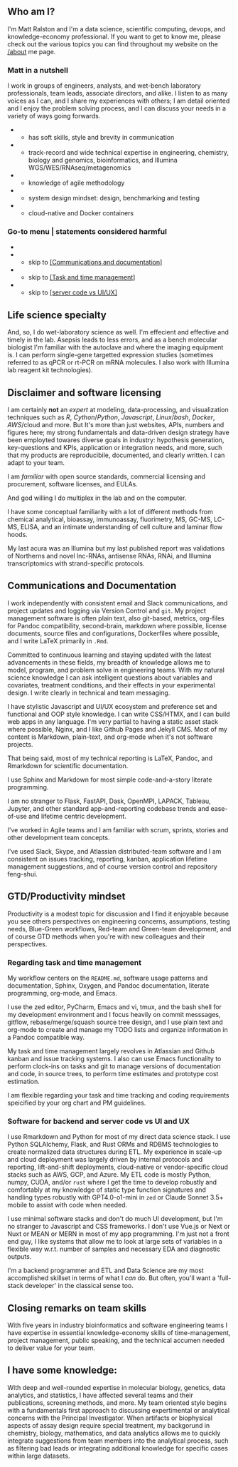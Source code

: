 




## Who am I?

I'm Matt Ralston and I'm a data science, scientific computing, devops, and knowledge-economy professional. If you want to get to know me, please check out the various topics you can find throughout my website on the [/about](/about) me page.

### Matt in a nutshell

I work in groups of engineers, analysts, and wet-bench laboratory professionals, team leads, associate directors, and alike. I listen to as many voices as I can, and I share my experiences with others; I am detail oriented and I enjoy the problem solving process, and I can discuss your needs in a variety of ways going forwards.

* - has soft skills, style and brevity in communication
* - track-record and wide technical expertise in engineering, chemistry, biology and genomics, bioinformatics, and Illumina WGS/WES/RNAseq/metagenomics
* - knowledge of agile methodology
* - system design mindset: design, benchmarking and testing
* - cloud-native and Docker containers

### Go-to menu | statements considered harmful

* 
* - skip to [\[Communications and documentation\]](#communications-and-documentation)
* - skip to [\[Task and time management\]](#regarding-task-and-time-management)
* - skip to [\[server code vs UI/UX\]](#software-for-backend-and-server-code-vs-UI-and-UX)


## Life science specialty

And, so, I do wet-laboratory science as well. I'm effecient and effective and timely in the lab. Asepsis leads to less errors, and as a bench molecular biologist I'm familiar with the autoclave and where the imaging equipment is. I can perform single-gene targetted expression studies (sometimes referred to as qPCR or rt-PCR on mRNA molecules. I also work with Illumina lab reagent kit technologies). 

## Disclaimer and software licensing

I am certainly **not** an *expert* at modeling, data-processing, and visualization techniques such as *R*, *Cython*/*Python*, *Javascript*, *Linux*/*bash*, *Docker*, *AWS*/cloud and more. But It's more than just websites, APIs, numbers and figures here; my strong fundamentals and data-driven design strategy have been employted towares diverse goals in industry: hypothesis generation, key-questions and KPIs, application or integration needs, and more, such that my products are reproducibile, documented, and clearly written. I can adapt to your team.


I am *familiar* with open source standards, commercial licensing and procurement, software licenses, and EULAs.

And god willing I do multiplex in the lab and on the computer.

I have some conceptual familiarity with a lot of different methods from chemical analytical, bioassay, immunoassay, fluorimetry, MS, GC-MS, LC-MS, ELISA, and an intimate understanding of cell culture and laminar flow hoods. 

My last acura was an Illumina but my last published report was validations of Northerns and novel lnc-RNAs, antisense RNAs, RNAi, and Illumina transcriptomics with strand-specific protocols.


## Communications and Documentation

I work independently with consistent email and Slack communications, and project updates and logging via Version Control and `git`. My project management software is often plain text, also git-based, metrics, org-files for Pandoc compatibility, second-brain, markdown where possible, license documents, source files and configurations, Dockerfiles where possible, and I write LaTeX primarily in `.Rmd`.

Committed to continuous learning and staying updated with the latest advancements in these fields, my breadth of knowledge allows me to model, program, and problem solve in engineering teams. With my natural science knowledge I can ask intelligent questions about variables and covariates, treatment conditions, and their effects in your experimental design. I write clearly in technical and team messaging. 

I have stylistic Javascript and UI/UX ecosystem and preference set and functional and OOP style knowledge. I can write CSS/HTMX, and I can build web apps in any language. I'm very partial to having a static asset stack where possible, Nginx, and I like Github Pages and Jekyll CMS. Most of my content is Markdown, plain-text, and org-mode when it's not software projects.

That being said, most of my technical reporting is LaTeX, Pandoc, and Rmarkdown for scientific documentation.

I use Sphinx and Markdown for most simple code-and-a-story literate programming.

I am no stranger to Flask, FastAPI, Dask, OpenMPI, LAPACK, Tableau, Jupyter, and other standard app-and-reporting codebase trends and ease-of-use and lifetime centric development.

I've worked in Agile teams and I am familiar with scrum, sprints, stories and other development team concepts.

I've used Slack, Skype, and Atlassian distributed-team software and I am consistent on issues tracking, reporting, kanban, application lifetime management suggestions, and of course version control and repository feng-shui.




## GTD/Productivity mindset


Productivity is a modest topic for discussion and I find it enjoyable because you see others perspectives on engineering concerns, assumptions, testing needs, Blue-Green workflows, Red-team and Green-team development, and of course GTD methods when you're with new colleagues and their perspectives.

### Regarding task and time management

My workflow centers on the `README.md`, software usage patterns and documentation, Sphinx, Oxygen, and Pandoc documentation, literate programming, org-mode, and Emacs.

I use the zed editor, PyCharm, Emacs and vi, tmux, and the bash shell for my development environment and I focus heavily on commit messsages, gitflow, rebase/merge/squash source tree design, and I use plain text and org-mode to create and manage my TODO lists and organize information in a Pandoc compatible way.

My task and time management largely revolves in Atlassian and Github kanban and issue tracking systems. I also can use Emacs functionality to perform clock-ins on tasks and git to manage versions of documentation and code, in source trees, to perform time estimates and prototype cost estimation.

I am flexible regarding your task and time tracking and coding requirements speicified by your org chart and PM guidelines.


### Software for backend and server code vs UI and UX

I use Rmarkdown and Python for most of my direct data science stack. I use Python SQLAlchemy, Flask, and Rust ORMs and RDBMS technologies to create normalized data structures during ETL. My experience in scale-up and cloud deployment was largely driven by internal protocols and reporting, lift-and-shift deployments, cloud-native or vendor-specific cloud stacks such as AWS, GCP, and Azure. My ETL code is mostly Python, numpy, CUDA, and/or `rust` where I get the time to develop robustly and comfortably at my knowledge of static type function signatures and handling types robustly with GPT4.0-o1-mini in `zed` or Claude Sonnet 3.5+ mobile to assist with code when needed. 

I use minimal software stacks and don't do much UI development, but I'm no stranger to Javascript and CSS frameworks. I don't use Vue.js or Next or Nuxt or MEAN or MERN in most of my app programming. I'm just not a front end guy, I like systems that allow me to look at large sets of variables in a flexible way w.r.t. number of samples and necessary EDA and diagnostic outputs.

I'm a backend programmer and ETL and Data Science are my most accomplished skillset in terms of what I *can* do. But often, you'll want a 'full-stack developer' in the classical sense too. 



## Closing remarks on team skills

  
  With five years in industry bioinformatics and software engineering teams I have expertise in essential knowledge-economy skills of time-management, project management, public speaking, and the technical accumen needed to deliver value for your team.
  

## I have some knowledge:

With deep and well-rounded expertise in molecular biology, genetics, data analytics, and statistics, I have affected several teams and their publications, screening methods, and more. My team oriented style begins with a fundamentals first approach to discussing expertimental or analytical concerns with the Principal Investigator. When artifacts or biophysical aspects of assay design require special treatment, my backgorund in chemistry, biology, mathematics, and data analytics allows me to quickly integrate suggestions from team members into the analytical process, such as filtering bad leads or integrating additional knowledge for specific cases within large datasets.




